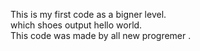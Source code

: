 This is my first code as a bigner level.
<br>
which shoes output hello world.
<br>
This code was made by all new progremer .
